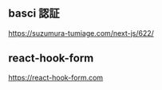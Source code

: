 ## basci 認証

https://suzumura-tumiage.com/next-js/622/

## react-hook-form

https://react-hook-form.com

<!-- diff test -->
